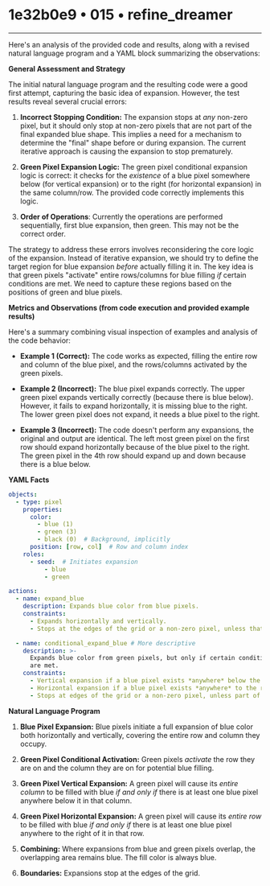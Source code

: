 # 1e32b0e9 • 015 • refine_dreamer

---
Here's an analysis of the provided code and results, along with a revised natural language program and a YAML block summarizing the observations:

**General Assessment and Strategy**

The initial natural language program and the resulting code were a good first attempt, capturing the basic idea of expansion. However, the test results reveal several crucial errors:

1.  **Incorrect Stopping Condition:** The expansion stops at *any* non-zero pixel, but it should only stop at non-zero pixels that are not part of the final expanded blue shape. This implies a need for a mechanism to determine the "final" shape before or during expansion. The current iterative approach is causing the expansion to stop prematurely.

2.  **Green Pixel Expansion Logic:** The green pixel conditional expansion logic is correct: it checks for the *existence* of a blue pixel somewhere below (for vertical expansion) or to the right (for horizontal expansion) in the same column/row. The provided code correctly implements this logic.

3.  **Order of Operations**: Currently the operations are performed sequentially, first blue expansion, then green. This may not be the correct order.

The strategy to address these errors involves reconsidering the core logic of the expansion. Instead of iterative expansion, we should try to define the target region for blue expansion *before* actually filling it in.  The key idea is that green pixels "activate" entire rows/columns for blue filling *if* certain conditions are met.  We need to capture these regions based on the positions of green and blue pixels.

**Metrics and Observations (from code execution and provided example results)**

Here's a summary combining visual inspection of examples and analysis of the code behavior:

*   **Example 1 (Correct):** The code works as expected, filling the entire row and column of the blue pixel, and the rows/columns activated by the green pixels.

*   **Example 2 (Incorrect):**  The blue pixel expands correctly. The upper green pixel expands vertically correctly (because there is blue below). However, it fails to expand horizontally, it is missing blue to the right. The lower green pixel does not expand, it needs a blue pixel to the right.

* **Example 3 (Incorrect):** The code doesn't perform any expansions, the original and output are identical. The left most green pixel on the first row should expand horizontally because of the blue pixel to the right. The green pixel in the 4th row should expand up and down because there is a blue below.

**YAML Facts**

```yaml
objects:
  - type: pixel
    properties:
      color:
        - blue (1)
        - green (3)
        - black (0)  # Background, implicitly
      position: [row, col]  # Row and column index
    roles:
      - seed:  # Initiates expansion
          - blue
          - green

actions:
  - name: expand_blue
    description: Expands blue color from blue pixels.
    constraints:
      - Expands horizontally and vertically.
      - Stops at the edges of the grid or a non-zero pixel, unless that non-zero is part of the final shape.

  - name: conditional_expand_blue # More descriptive
    description: >-
      Expands blue color from green pixels, but only if certain conditions
      are met.
    constraints:
      - Vertical expansion if a blue pixel exists *anywhere* below the green pixel in the same column.
      - Horizontal expansion if a blue pixel exists *anywhere* to the right of the green pixel in the same row.
      - Stops at edges of the grid or a non-zero pixel, unless part of the final shape.
```

**Natural Language Program**

1.  **Blue Pixel Expansion:**  Blue pixels initiate a full expansion of blue color both horizontally and vertically, covering the entire row and column they occupy.

2.  **Green Pixel Conditional Activation:** Green pixels *activate* the row they are on and the column they are on for potential blue filling.

3. **Green Pixel Vertical Expansion:** A green pixel will cause its *entire column* to be filled with blue *if and only if* there is at least one blue pixel anywhere below it in that column.

4. **Green Pixel Horizontal Expansion:**  A green pixel will cause its *entire row* to be filled with blue *if and only if* there is at least one blue pixel anywhere to the right of it in that row.

5. **Combining:** Where expansions from blue and green pixels overlap, the overlapping area remains blue. The fill color is always blue.

6. **Boundaries:** Expansions stop at the edges of the grid.

